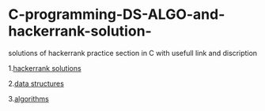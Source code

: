 # C-programming-DS-ALGO-and-hackerrank-solution-
solutions of  hackerrank  practice section in C with usefull link and discription


1.[hackerrank solutions](https://github.com/saaarvesh/C-programming-DS-ALGO-and-hackerrank-solution-/tree/hackerrank-solution-in-c)

2.[data structures](https://github.com/saaarvesh/C-programming-DS-ALGO-and-hackerrank-solution-/tree/data-structure-in-c)

3.[algorithms](https://github.com/saaarvesh/C-programming-DS-ALGO-and-hackerrank-solution-/tree/algorithms-in-c)
